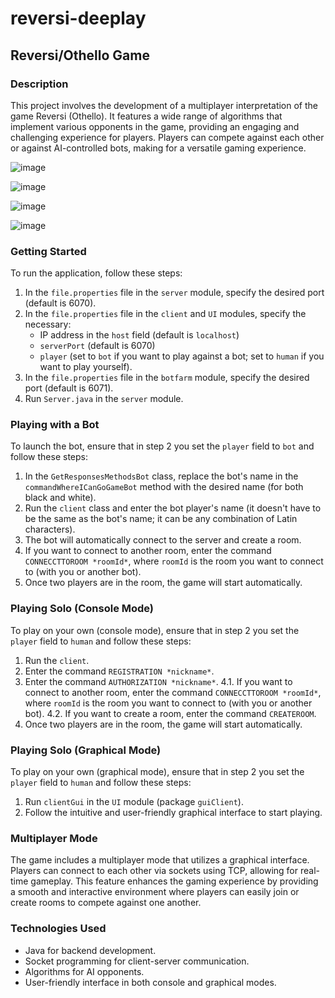 # reversi-deeplay
## Reversi/Othello Game

### Description
This project involves the development of a multiplayer interpretation of the game Reversi (Othello). It features a wide range of algorithms that implement various opponents in the game, providing an engaging and challenging experience for players. Players can compete against each other or against AI-controlled bots, making for a versatile gaming experience.

![image](https://github.com/user-attachments/assets/bf587d36-bf04-407b-be7e-07418b983085)

![image](https://github.com/user-attachments/assets/93b9c63d-ea53-4d74-9175-ea78ff7e1939)

![image](https://github.com/user-attachments/assets/afe79af2-61e4-4896-86cd-a3766ca77f45)

![image](https://github.com/user-attachments/assets/f3d0723d-8795-4c6d-9355-5fbf0a2eb8d6)



### Getting Started
To run the application, follow these steps:

1. In the `file.properties` file in the `server` module, specify the desired port (default is 6070).
2. In the `file.properties` file in the `client` and `UI` modules, specify the necessary:
   - IP address in the `host` field (default is `localhost`)
   - `serverPort` (default is 6070)
   - `player` (set to `bot` if you want to play against a bot; set to `human` if you want to play yourself).
3. In the `file.properties` file in the `botfarm` module, specify the desired port (default is 6071).
4. Run `Server.java` in the `server` module.

### Playing with a Bot
To launch the bot, ensure that in step 2 you set the `player` field to `bot` and follow these steps:

1. In the `GetResponsesMethodsBot` class, replace the bot's name in the `commandWhereICanGoGameBot` method with the desired name (for both black and white).
2. Run the `client` class and enter the bot player's name (it doesn't have to be the same as the bot's name; it can be any combination of Latin characters).
3. The bot will automatically connect to the server and create a room.
4. If you want to connect to another room, enter the command `CONNECCTTOROOM *roomId*`, where `roomId` is the room you want to connect to (with you or another bot).
5. Once two players are in the room, the game will start automatically.

### Playing Solo (Console Mode)
To play on your own (console mode), ensure that in step 2 you set the `player` field to `human` and follow these steps:

1. Run the `client`.
2. Enter the command `REGISTRATION *nickname*`.
3. Enter the command `AUTHORIZATION *nickname*`.
4.1. If you want to connect to another room, enter the command `CONNECCTTOROOM *roomId*`, where `roomId` is the room you want to connect to (with you or another bot).
4.2. If you want to create a room, enter the command `CREATEROOM`.
5. Once two players are in the room, the game will start automatically.

### Playing Solo (Graphical Mode)
To play on your own (graphical mode), ensure that in step 2 you set the `player` field to `human` and follow these steps:

1. Run `clientGui` in the `UI` module (package `guiClient`).
2. Follow the intuitive and user-friendly graphical interface to start playing.

### Multiplayer Mode
The game includes a multiplayer mode that utilizes a graphical interface. Players can connect to each other via sockets using TCP, allowing for real-time gameplay. This feature enhances the gaming experience by providing a smooth and interactive environment where players can easily join or create rooms to compete against one another.

### Technologies Used
- Java for backend development.
- Socket programming for client-server communication.
- Algorithms for AI opponents.
- User-friendly interface in both console and graphical modes.
